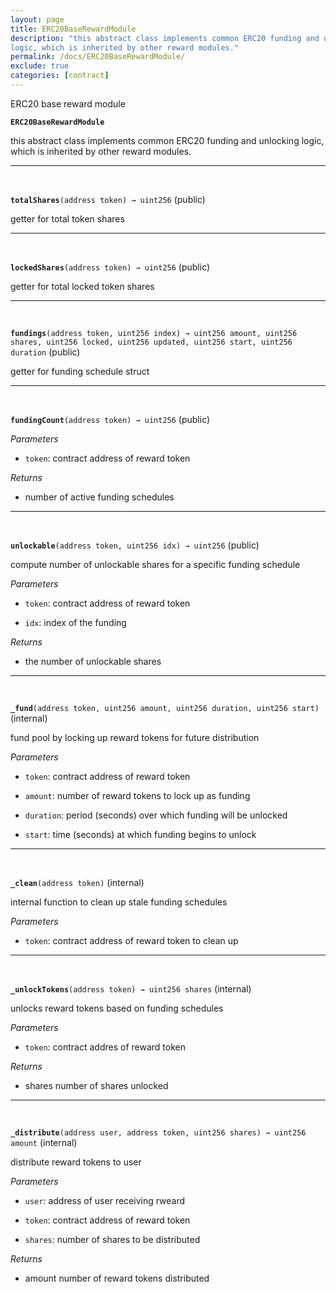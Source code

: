 ```yaml
---
layout: page
title: ERC20BaseRewardModule
description: "this abstract class implements common ERC20 funding and unlocking
logic, which is inherited by other reward modules."
permalink: /docs/ERC20BaseRewardModule/
exclude: true
categories: [contract]
---
```


ERC20 base reward module



**`ERC20BaseRewardModule`**

this abstract class implements common ERC20 funding and unlocking
logic, which is inherited by other reward modules.







****
<br>

**`totalShares`**`(address token) → uint256` (public)

getter for total token shares






****
<br>

**`lockedShares`**`(address token) → uint256` (public)

getter for total locked token shares






****
<br>

**`fundings`**`(address token, uint256 index) → uint256 amount, uint256 shares, uint256 locked, uint256 updated, uint256 start, uint256 duration` (public)

getter for funding schedule struct






****
<br>

**`fundingCount`**`(address token) → uint256` (public)





*Parameters*  
- `token`: contract address of reward token


*Returns*  
- number of active funding schedules


****
<br>

**`unlockable`**`(address token, uint256 idx) → uint256` (public)

compute number of unlockable shares for a specific funding schedule




*Parameters*  
- `token`: contract address of reward token

- `idx`: index of the funding


*Returns*  
- the number of unlockable shares


****
<br>

**`_fund`**`(address token, uint256 amount, uint256 duration, uint256 start)` (internal)

fund pool by locking up reward tokens for future distribution




*Parameters*  
- `token`: contract address of reward token

- `amount`: number of reward tokens to lock up as funding

- `duration`: period (seconds) over which funding will be unlocked

- `start`: time (seconds) at which funding begins to unlock



****
<br>

**`_clean`**`(address token)` (internal)



internal function to clean up stale funding schedules


*Parameters*  
- `token`: contract address of reward token to clean up



****
<br>

**`_unlockTokens`**`(address token) → uint256 shares` (internal)



unlocks reward tokens based on funding schedules


*Parameters*  
- `token`: contract addres of reward token


*Returns*  
- shares number of shares unlocked


****
<br>

**`_distribute`**`(address user, address token, uint256 shares) → uint256 amount` (internal)



distribute reward tokens to user


*Parameters*  
- `user`: address of user receiving rweard

- `token`: contract address of reward token

- `shares`: number of shares to be distributed


*Returns*  
- amount number of reward tokens distributed


